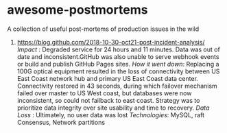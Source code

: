 # awesome-postmortems
A collection of useful post-mortems of production issues in the wild

1. https://blog.github.com/2018-10-30-oct21-post-incident-analysis/
*Impact* : Degraded service for 24 hours and 11 minutes. Data was out of date and inconsistent.GitHub was also unable to serve webhook events or build and publish GitHub Pages sites. 
*How it went down*: Replacing a 100G optical equipment resulted in the loss of connectivity between US East Coast network hub and primary US East Coast data center. Connectivity restored in 43 seconds, during which failover mechanism failed over master to US West coast, but databases were now inconsistent, so could not failback to east coast. Strategy was to prioritize data integrity over site usability and time to recovery.
*Data Loss* :  Ultimately, no user data was lost
*Technologies*: MySQL, raft Consensus, Network partitions
